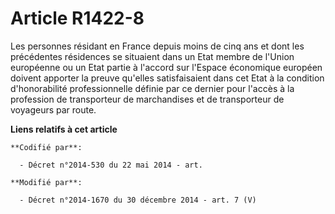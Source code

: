 # Article R1422-8

Les personnes résidant en France depuis moins de cinq ans et dont les précédentes résidences se situaient dans un Etat membre
de l'Union européenne ou un Etat partie à l'accord sur l'Espace économique européen doivent apporter la preuve qu'elles
satisfaisaient dans cet Etat à la condition d'honorabilité professionnelle définie par ce dernier pour l'accès à la
profession de transporteur de marchandises et de transporteur de voyageurs par route.

**Liens relatifs à cet article**

	**Codifié par**:

	  - Décret n°2014-530 du 22 mai 2014 - art.

	**Modifié par**:

	  - Décret n°2014-1670 du 30 décembre 2014 - art. 7 (V)
